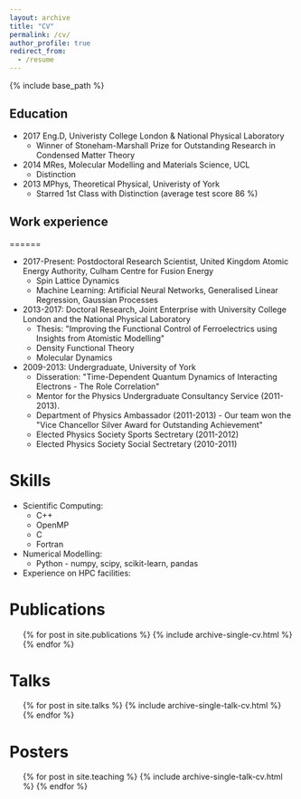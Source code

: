 ```yaml
---
layout: archive
title: "CV"
permalink: /cv/
author_profile: true
redirect_from:
  - /resume
---
```


{% include base_path %}

## Education

- 2017 Eng.D, Univeristy College London & National Physical Laboratory
  * Winner of Stoneham-Marshall Prize for Outstanding Research in Condensed Matter Theory
- 2014 MRes, Molecular Modelling and Materials Science, UCL
  * Distinction
- 2013 MPhys, Theoretical Physical, Univeristy of York
  * Starred 1st Class with Distinction (average test score 86 %)

## Work experience
======
- 2017-Present: Postdoctoral Research Scientist, United Kingdom Atomic Energy Authority, Culham Centre for Fusion Energy
  * Spin Lattice Dynamics
  * Machine Learning: Artificial Neural Networks, Generalised Linear Regression, Gaussian Processes
- 2013-2017: Doctoral Research, Joint Enterprise with University College London and the National Physical Laboratory
  * Thesis: "Improving the Functional Control of Ferroelectrics using Insights from Atomistic Modelling"
  * Density Functional Theory
  * Molecular Dynamics
- 2009-2013: Undergraduate, University of York
  * Disseration: "Time-Dependent Quantum Dynamics of Interacting Electrons - The Role Correlation"
  * Mentor for the Physics Undergraduate Consultancy Service (2011-2013).
  * Department of Physics Ambassador (2011-2013) - Our team won the "Vice Chancellor Silver Award for Outstanding Achievement"
  * Elected Physics Society Sports Sectretary (2011-2012)
  * Elected Physics Society Social Sectretary (2010-2011)
  
Skills
======
* Scientific Computing:
  * C++
  * OpenMP
  * C
  * Fortran
* Numerical Modelling: 
  * Python - numpy, scipy, scikit-learn, pandas
* Experience on HPC facilities: 


Publications
======
  <ul>{% for post in site.publications %}
    {% include archive-single-cv.html %}
  {% endfor %}</ul>
  
Talks
======
  <ul>{% for post in site.talks %}
    {% include archive-single-talk-cv.html %}
  {% endfor %}</ul>
  
Posters
======
  <ul>{% for post in site.teaching %}
    {% include archive-single-talk-cv.html %}
  {% endfor %}</ul>
  

